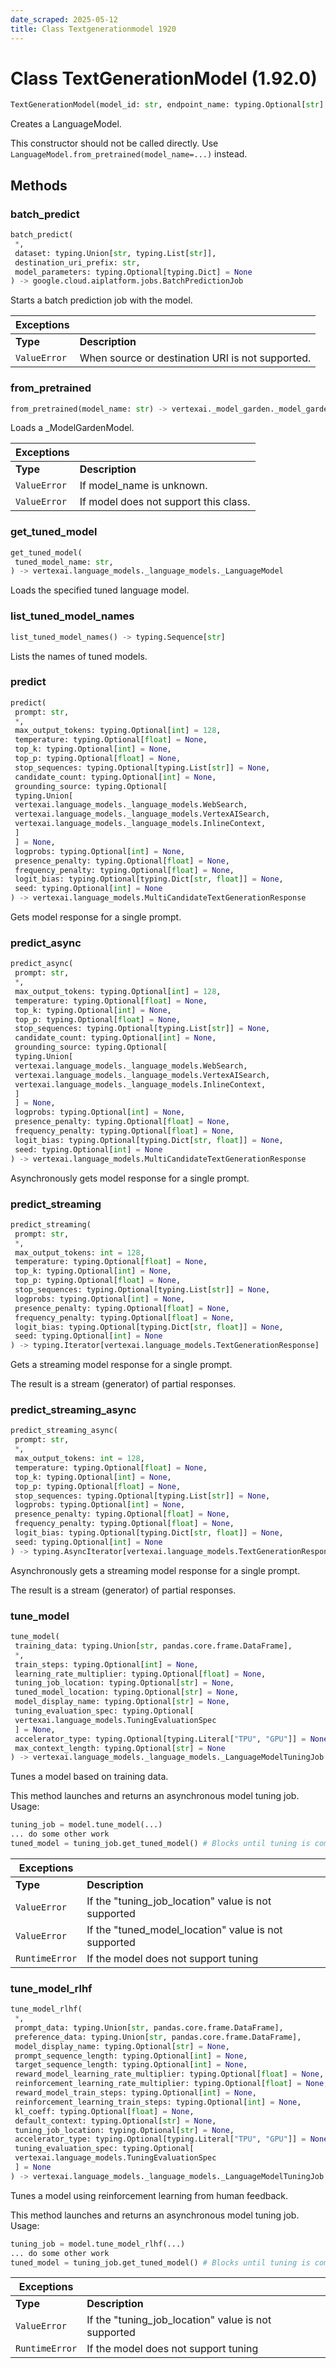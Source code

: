 ```yaml
---
date_scraped: 2025-05-12
title: Class Textgenerationmodel 1920
---
```


# Class TextGenerationModel (1.92.0) 

```python
TextGenerationModel(model_id: str, endpoint_name: typing.Optional[str] = None)
```

Creates a LanguageModel.

This constructor should not be called directly.
Use `LanguageModel.from_pretrained(model_name=...)` instead.

## Methods

### batch\_predict

```python
batch_predict(
 *,
 dataset: typing.Union[str, typing.List[str]],
 destination_uri_prefix: str,
 model_parameters: typing.Optional[typing.Dict] = None
) -> google.cloud.aiplatform.jobs.BatchPredictionJob
```

Starts a batch prediction job with the model.

| **Exceptions** | |
| --- | --- |
| **Type** | **Description** |
| `ValueError` | When source or destination URI is not supported. |

### from\_pretrained

```python
from_pretrained(model_name: str) -> vertexai._model_garden._model_garden_models.T
```

Loads a \_ModelGardenModel.

| **Exceptions** | |
| --- | --- |
| **Type** | **Description** |
| `ValueError` | If model\_name is unknown. |
| `ValueError` | If model does not support this class. |

### get\_tuned\_model

```python
get_tuned_model(
 tuned_model_name: str,
) -> vertexai.language_models._language_models._LanguageModel
```

Loads the specified tuned language model.

### list\_tuned\_model\_names

```python
list_tuned_model_names() -> typing.Sequence[str]
```

Lists the names of tuned models.

### predict

```python
predict(
 prompt: str,
 *,
 max_output_tokens: typing.Optional[int] = 128,
 temperature: typing.Optional[float] = None,
 top_k: typing.Optional[int] = None,
 top_p: typing.Optional[float] = None,
 stop_sequences: typing.Optional[typing.List[str]] = None,
 candidate_count: typing.Optional[int] = None,
 grounding_source: typing.Optional[
 typing.Union[
 vertexai.language_models._language_models.WebSearch,
 vertexai.language_models._language_models.VertexAISearch,
 vertexai.language_models._language_models.InlineContext,
 ]
 ] = None,
 logprobs: typing.Optional[int] = None,
 presence_penalty: typing.Optional[float] = None,
 frequency_penalty: typing.Optional[float] = None,
 logit_bias: typing.Optional[typing.Dict[str, float]] = None,
 seed: typing.Optional[int] = None
) -> vertexai.language_models.MultiCandidateTextGenerationResponse
```

Gets model response for a single prompt.

### predict\_async

```python
predict_async(
 prompt: str,
 *,
 max_output_tokens: typing.Optional[int] = 128,
 temperature: typing.Optional[float] = None,
 top_k: typing.Optional[int] = None,
 top_p: typing.Optional[float] = None,
 stop_sequences: typing.Optional[typing.List[str]] = None,
 candidate_count: typing.Optional[int] = None,
 grounding_source: typing.Optional[
 typing.Union[
 vertexai.language_models._language_models.WebSearch,
 vertexai.language_models._language_models.VertexAISearch,
 vertexai.language_models._language_models.InlineContext,
 ]
 ] = None,
 logprobs: typing.Optional[int] = None,
 presence_penalty: typing.Optional[float] = None,
 frequency_penalty: typing.Optional[float] = None,
 logit_bias: typing.Optional[typing.Dict[str, float]] = None,
 seed: typing.Optional[int] = None
) -> vertexai.language_models.MultiCandidateTextGenerationResponse
```

Asynchronously gets model response for a single prompt.

### predict\_streaming

```python
predict_streaming(
 prompt: str,
 *,
 max_output_tokens: int = 128,
 temperature: typing.Optional[float] = None,
 top_k: typing.Optional[int] = None,
 top_p: typing.Optional[float] = None,
 stop_sequences: typing.Optional[typing.List[str]] = None,
 logprobs: typing.Optional[int] = None,
 presence_penalty: typing.Optional[float] = None,
 frequency_penalty: typing.Optional[float] = None,
 logit_bias: typing.Optional[typing.Dict[str, float]] = None,
 seed: typing.Optional[int] = None
) -> typing.Iterator[vertexai.language_models.TextGenerationResponse]
```

Gets a streaming model response for a single prompt.

The result is a stream (generator) of partial responses.

### predict\_streaming\_async

```python
predict_streaming_async(
 prompt: str,
 *,
 max_output_tokens: int = 128,
 temperature: typing.Optional[float] = None,
 top_k: typing.Optional[int] = None,
 top_p: typing.Optional[float] = None,
 stop_sequences: typing.Optional[typing.List[str]] = None,
 logprobs: typing.Optional[int] = None,
 presence_penalty: typing.Optional[float] = None,
 frequency_penalty: typing.Optional[float] = None,
 logit_bias: typing.Optional[typing.Dict[str, float]] = None,
 seed: typing.Optional[int] = None
) -> typing.AsyncIterator[vertexai.language_models.TextGenerationResponse]
```

Asynchronously gets a streaming model response for a single prompt.

The result is a stream (generator) of partial responses.

### tune\_model

```python
tune_model(
 training_data: typing.Union[str, pandas.core.frame.DataFrame],
 *,
 train_steps: typing.Optional[int] = None,
 learning_rate_multiplier: typing.Optional[float] = None,
 tuning_job_location: typing.Optional[str] = None,
 tuned_model_location: typing.Optional[str] = None,
 model_display_name: typing.Optional[str] = None,
 tuning_evaluation_spec: typing.Optional[
 vertexai.language_models.TuningEvaluationSpec
 ] = None,
 accelerator_type: typing.Optional[typing.Literal["TPU", "GPU"]] = None,
 max_context_length: typing.Optional[str] = None
) -> vertexai.language_models._language_models._LanguageModelTuningJob
```

Tunes a model based on training data.

This method launches and returns an asynchronous model tuning job.
Usage:

```python
tuning_job = model.tune_model(...)
... do some other work
tuned_model = tuning_job.get_tuned_model() # Blocks until tuning is complete

```

| **Exceptions** | |
| --- | --- |
| **Type** | **Description** |
| `ValueError` | If the "tuning\_job\_location" value is not supported |
| `ValueError` | If the "tuned\_model\_location" value is not supported |
| `RuntimeError` | If the model does not support tuning |

### tune\_model\_rlhf

```python
tune_model_rlhf(
 *,
 prompt_data: typing.Union[str, pandas.core.frame.DataFrame],
 preference_data: typing.Union[str, pandas.core.frame.DataFrame],
 model_display_name: typing.Optional[str] = None,
 prompt_sequence_length: typing.Optional[int] = None,
 target_sequence_length: typing.Optional[int] = None,
 reward_model_learning_rate_multiplier: typing.Optional[float] = None,
 reinforcement_learning_rate_multiplier: typing.Optional[float] = None,
 reward_model_train_steps: typing.Optional[int] = None,
 reinforcement_learning_train_steps: typing.Optional[int] = None,
 kl_coeff: typing.Optional[float] = None,
 default_context: typing.Optional[str] = None,
 tuning_job_location: typing.Optional[str] = None,
 accelerator_type: typing.Optional[typing.Literal["TPU", "GPU"]] = None,
 tuning_evaluation_spec: typing.Optional[
 vertexai.language_models.TuningEvaluationSpec
 ] = None
) -> vertexai.language_models._language_models._LanguageModelTuningJob
```

Tunes a model using reinforcement learning from human feedback.

This method launches and returns an asynchronous model tuning job.
Usage:

```python
tuning_job = model.tune_model_rlhf(...)
... do some other work
tuned_model = tuning_job.get_tuned_model() # Blocks until tuning is complete

```

| **Exceptions** | |
| --- | --- |
| **Type** | **Description** |
| `ValueError` | If the "tuning\_job\_location" value is not supported |
| `RuntimeError` | If the model does not support tuning |